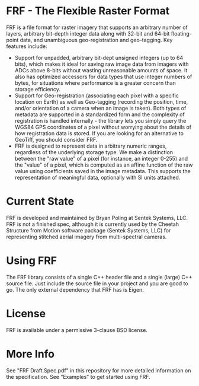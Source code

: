 # FRF - The Flexible Raster Format
FRF is a file format for raster imagery that supports an arbitrary number of layers, arbitrary bit-depth integer data along with 32-bit and 64-bit floating-point data, and unambiguous geo-registration and geo-tagging. Key features include:

 - Support for unpadded, arbitrary bit-dept unsigned integers (up to 64 bits), which makes it ideal for saving raw image data from imagers with ADCs above 8-bits without wasting unreasonable amounts of space. It also has optimized accessors for data types that use integer numbers of bytes, for situations where performance is a greater concern than storage efficiency.
 - Support for Geo-registration (associating each pixel with a specific location on Earth) as well as Geo-tagging (recording the position, time, and/or orientation of a camera when an image is taken). Both types of metadata are supported in a standardized form and the complexity of registration is handled internally - the library lets you simply query the WGS84 GPS coordinates of a pixel without worrying about the details of how registration data is stored. If you are looking for an alternative to GeoTiff, you should consider FRF.
 - FRF is designed to represent data in arbitrary numeric ranges, regardless of the underlying storage type. We make a distinction between the "raw value" of a pixel (for instance, an integer 0-255) and the "value" of a pixel, which is computed as an affine function of the raw value using coefficients saved in the image metadata. This supports the representation of meaningful data, optionally with SI units attached.
 
# Current State
FRF is developed and maintained by Bryan Poling at Sentek Systems, LLC. FRF is not a finished spec, although it is currently used by the Cheetah Structure from Motion software package (Sentek Systems, LLC) for representing stitched aerial imagery from multi-spectral cameras.

# Using FRF
The FRF library consists of a single C++ header file and a single (large) C++ source file. Just include the source file in your project and you are good to go. The only external dependency that FRF has is Eigen.

# License
FRF is available under a permissive 3-clause BSD license.

# More Info
See "FRF Draft Spec.pdf" in this repository for more detailed information on the specification. See "Examples" to get started using FRF.
